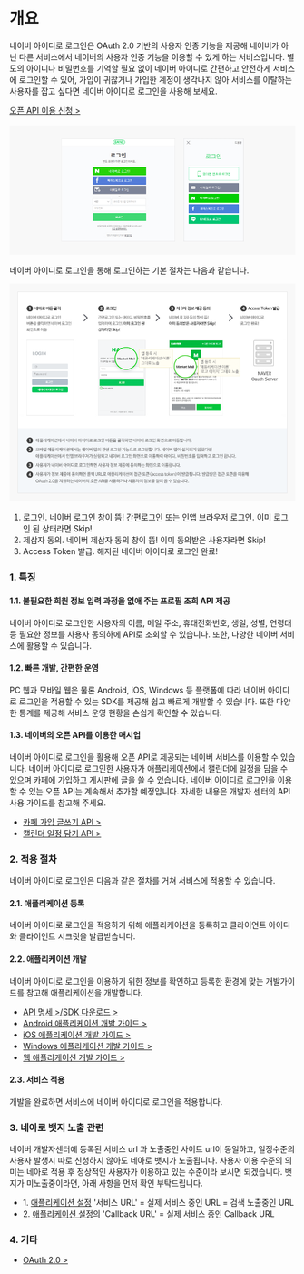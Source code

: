 # 개요

<html lang="ko">
<head>
    <title>NAVER Developers - 네이버아이디로로그인 개요</title>
    <meta name="description" content="NAVER Developers - 네이버아이디로로그인 개요">
</head>
<body>
<div class="con">
    <div class="h_page_area">
        <div class="side_menu"></div>
    </div>
    <p class="p_desc">
        네이버 아이디로 로그인은 OAuth 2.0 기반의 사용자 인증 기능을 제공해 네이버가 아닌 다른 서비스에서 네이버의 사용자 인증 기능을 이용할 수 있게 하는 서비스입니다.
        별도의 아이디나 비밀번호를 기억할 필요 없이 네이버 아이디로 간편하고 안전하게 서비스에 로그인할 수 있어, 가입이 귀찮거나 가입한 계정이 생각나지 않아 서비스를 이탈하는 사용자를 잡고 싶다면 네이버 아이디로 로그인을 사용해 보세요.
    </p>
    <div class="buttons2">
        <a class="btn_b_hi3" href="https://developers.naver.com/apps/#/register?api=nvlogin">오픈 API 이용 신청 &gt;</a>
    </div>
    <br>
    <div class="img_area"><img alt="" src="./images/img_naverid01.png"></div>
    <p class="p_desc">네이버 아이디로 로그인을 통해 로그인하는 기본 절차는 다음과 같습니다.</p>
    <div class="img_area"><img alt="" src="./images/img_naverid02.png"></div>
    <ol class="blind">
        <li>로그인. 네이버 로그인 창이 뜸! 간편로그인 또는 인앱 브라우저 로그인. 이미 로그인 된 상태라면 Skip!</li>
        <li>제삼자 동의. 네이버 제삼자 동의 창이 뜸! 이미 동의받은 사용자라면 Skip!</li>
        <li>Access Token 발급. 해지된 네이버 아이디로 로그인 완료!</li>
    </ol>
    <h3 class="h_sub">1. 특징</h3>
    <h4 class="h_subsub">1.1. 불필요한 회원 정보 입력 과정을 없애 주는 프로필 조회 API 제공</h4>
    <p class="p_desc">네이버 아이디로 로그인한 사용자의 이름, 메일 주소, 휴대전화번호, 생일, 성별, 연령대 등 필요한 정보를 사용자 동의하에 API로 조회할 수 있습니다.
        또한, 다양한 네이버 서비스에 활용할 수 있습니다.</p>
    <h4 class="h_subsub">1.2. 빠른 개발, 간편한 운영</h4>
    <p class="p_desc">PC 웹과 모바일 웹은 물론 Android, iOS, Windows 등 플랫폼에 따라 네이버 아이디로 로그인을 적용할 수 있는 SDK를 제공해 쉽고 빠르게 개발할 수 있습니다. 또한 다양한 통계를 제공해 서비스 운영 현황을 손쉽게 확인할 수 있습니다.</p>
    <h4 class="h_subsub">1.3. 네이버의 오픈 API를 이용한 매시업</h4>
    <p class="p_desc">
        네이버 아이디로 로그인을 활용해 오픈 API로 제공되는 네이버 서비스를 이용할 수 있습니다.
        네이버 아이디로 로그인한 사용자가 애플리케이션에서 캘린더에 일정을 담을 수 있으며 카페에 가입하고 게시판에 글을 쓸 수 있습니다.
        네이버 아이디로 로그인을 이용할 수 있는 오픈 API는 계속해서 추가할 예정입니다. 자세한 내용은 개발자 센터의 API 사용 가이드를 참고해 주세요.
    </p>
    <ul class="list_type1">
        <li><a class="color_p2 underline" href="/docs/cafe/api">카페 가입 글쓰기 API &gt;</a></li>
        <li><a class="color_p2 underline" href="/docs/calendar/api">캘린더 일정 담기 API &gt;</a></li>
    </ul>
    <h3 class="h_sub">2. 적용 절차</h3>
    <p class="p_desc">네이버 아이디로 로그인은 다음과 같은 절차를 거쳐 서비스에 적용할 수 있습니다.</p>
    <h4 class="h_subsub">2.1. 애플리케이션 등록</h4>
    <p class="p_desc">네이버 아이디로 로그인을 적용하기 위해 애플리케이션을 등록하고 클라이언트 아이디와 클라이언트 시크릿을 발급받습니다.</p>
    <h4 class="h_subsub">2.2. 애플리케이션 개발</h4>
    <p class="p_desc">네이버 아이디로 로그인을 이용하기 위한 정보를 확인하고 등록한 환경에 맞는 개발가이드를 참고해 애플리케이션을 개발합니다.</p>
    <ul class="list_type1">
        <li><a class="color_p2 underline" href="/docs/login/api">API 명세 &gt;</a><a class="color_p2 underline" href="/sdks/sdks.md">/SDK 다운로드 &gt;</a></li>
        <li><a class="color_p2 underline" href="/docs/login/android">Android 애플리케이션 개발 가이드 &gt;</a></li>
        <li><a class="color_p2 underline" href="/docs/login/ios">iOS 애플리케이션 개발 가이드 &gt;</a></li>
        <li><a class="color_p2 underline" href="/docs/login/windows">Windows 애플리케이션 개발 가이드 &gt;</a></li>
        <li><a class="color_p2 underline" href="/docs/login/web">웹 애플리케이션 개발 가이드 &gt;</a></li>
    </ul>
    <h4 class="h_subsub">2.3. 서비스 적용</h4>
    <p class="p_desc">개발을 완료하면 서비스에 네이버 아이디로 로그인을 적용합니다.</p>
    <h3 class="h_sub">3. 네아로 뱃지 노출 관련</h3>
    <p class="p_desc">네이버 개발자센터에 등록된 서비스 url 과 노출중인 사이트 url이 동일하고, 일정수준의 사용자 발생시 따로 신청하지 않아도 네아로 뱃지가 노출됩니다.
        사용자 이용 수준의 의미는 네아로 적용 후 정상적인 사용자가 이용하고 있는 수준이라 보시면 되겠습니다. 뱃지가 미노출중이라면, 아래 사항을 먼저 확인 부탁드립니다.
    </p>
    <ul class="list_type1">
        <li>1. <a href="https://developers.naver.com/appinfo" class="color_p2 underline">애플리케이션 설정</a> '서비스 URL' = 실제 서비스 중인 URL = 검색 노출중인 URL </li>
        <li>2. <a href="https://developers.naver.com/appinfo" class="color_p2 underline">애플리케이션 설정</a>의 'Callback URL' = 실제 서비스 중인 Callback URL</li>
    </ul>
    <h3 class="h_sub">4. 기타  </h3>
    <ul class="list_type1">
        <li><a class="color_p2 underline" href="http://oauth.org" target="_blank">OAuth 2.0 &gt;</a></li>
    </ul>
    <br>
    <br>
    <br>
    <br>
</div>
</body>
</html>
